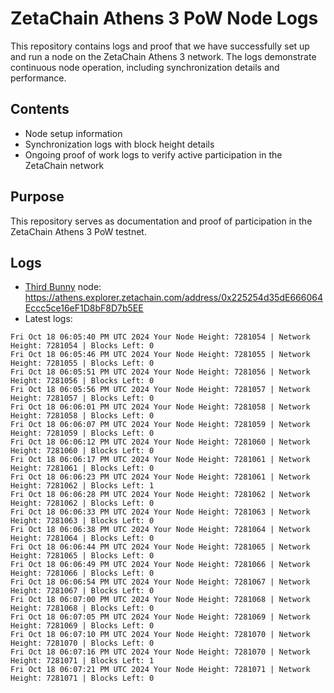 # ZetaChain Athens 3 PoW Node Logs
This repository contains logs and proof that we have successfully set up and run a node on the ZetaChain Athens 3 network. The logs demonstrate continuous node operation, including synchronization details and performance.

## Contents
- Node setup information
- Synchronization logs with block height details
- Ongoing proof of work logs to verify active participation in the ZetaChain network

## Purpose
This repository serves as documentation and proof of participation in the ZetaChain Athens 3 PoW testnet.

## Logs

- [Third Bunny](https://thirdbunny.xyz/) node: https://athens.explorer.zetachain.com/address/0x225254d35dE666064Eccc5ce16eF1D8bF8D7b5EE
- Latest logs:
```
Fri Oct 18 06:05:40 PM UTC 2024 Your Node Height: 7281054 | Network Height: 7281054 | Blocks Left: 0
Fri Oct 18 06:05:46 PM UTC 2024 Your Node Height: 7281055 | Network Height: 7281055 | Blocks Left: 0
Fri Oct 18 06:05:51 PM UTC 2024 Your Node Height: 7281056 | Network Height: 7281056 | Blocks Left: 0
Fri Oct 18 06:05:56 PM UTC 2024 Your Node Height: 7281057 | Network Height: 7281057 | Blocks Left: 0
Fri Oct 18 06:06:01 PM UTC 2024 Your Node Height: 7281058 | Network Height: 7281058 | Blocks Left: 0
Fri Oct 18 06:06:07 PM UTC 2024 Your Node Height: 7281059 | Network Height: 7281059 | Blocks Left: 0
Fri Oct 18 06:06:12 PM UTC 2024 Your Node Height: 7281060 | Network Height: 7281060 | Blocks Left: 0
Fri Oct 18 06:06:17 PM UTC 2024 Your Node Height: 7281061 | Network Height: 7281061 | Blocks Left: 0
Fri Oct 18 06:06:23 PM UTC 2024 Your Node Height: 7281061 | Network Height: 7281062 | Blocks Left: 1
Fri Oct 18 06:06:28 PM UTC 2024 Your Node Height: 7281062 | Network Height: 7281062 | Blocks Left: 0
Fri Oct 18 06:06:33 PM UTC 2024 Your Node Height: 7281063 | Network Height: 7281063 | Blocks Left: 0
Fri Oct 18 06:06:38 PM UTC 2024 Your Node Height: 7281064 | Network Height: 7281064 | Blocks Left: 0
Fri Oct 18 06:06:44 PM UTC 2024 Your Node Height: 7281065 | Network Height: 7281065 | Blocks Left: 0
Fri Oct 18 06:06:49 PM UTC 2024 Your Node Height: 7281066 | Network Height: 7281066 | Blocks Left: 0
Fri Oct 18 06:06:54 PM UTC 2024 Your Node Height: 7281067 | Network Height: 7281067 | Blocks Left: 0
Fri Oct 18 06:07:00 PM UTC 2024 Your Node Height: 7281068 | Network Height: 7281068 | Blocks Left: 0
Fri Oct 18 06:07:05 PM UTC 2024 Your Node Height: 7281069 | Network Height: 7281069 | Blocks Left: 0
Fri Oct 18 06:07:10 PM UTC 2024 Your Node Height: 7281070 | Network Height: 7281070 | Blocks Left: 0
Fri Oct 18 06:07:16 PM UTC 2024 Your Node Height: 7281070 | Network Height: 7281071 | Blocks Left: 1
Fri Oct 18 06:07:21 PM UTC 2024 Your Node Height: 7281071 | Network Height: 7281071 | Blocks Left: 0
```
